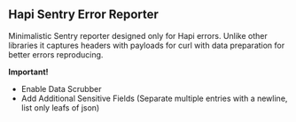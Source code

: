 ## Hapi Sentry Error Reporter

Minimalistic Sentry reporter designed only for Hapi errors. Unlike other libraries it captures headers with payloads for curl with data preparation for better errors reproducing.

**Important!**

- Enable Data Scrubber
- Add Additional Sensitive Fields (Separate multiple entries with a newline, list only leafs of json)
